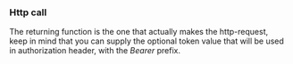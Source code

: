 ### Http call
The returning function is the one that actually makes the http-request,  
keep in mind that you can supply the optional token value that will be used in authorization header, with the
_Bearer_ prefix.
